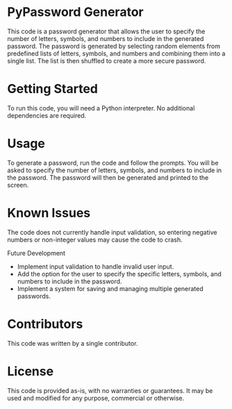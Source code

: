 # PyPassword Generator
This code is a password generator that allows the user to specify the number of letters, symbols, and numbers to include in the generated password. The password is generated by selecting random elements from predefined lists of letters, symbols, and numbers and combining them into a single list. The list is then shuffled to create a more secure password.

# Getting Started
To run this code, you will need a Python interpreter. No additional dependencies are required.

# Usage
To generate a password, run the code and follow the prompts. You will be asked to specify the number of letters, symbols, and numbers to include in the password. The password will then be generated and printed to the screen.

# Known Issues
The code does not currently handle input validation, so entering negative numbers or non-integer values may cause the code to crash.

Future Development
* Implement input validation to handle invalid user input.
* Add the option for the user to specify the specific letters, symbols, and numbers to include in the password.
* Implement a system for saving and managing multiple generated passwords.

# Contributors
This code was written by a single contributor.

# License
This code is provided as-is, with no warranties or guarantees. It may be used and modified for any purpose, commercial or otherwise.
